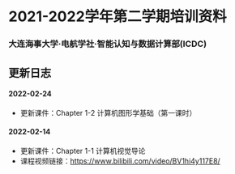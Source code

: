 # 2021-2022学年第二学期培训资料
### 大连海事大学·电航学社·智能认知与数据计算部(ICDC)

## 更新日志

#### 2022-02-24
* 更新课件：Chapter 1-2 计算机图形学基础（第一课时）

#### 2022-02-14
* 更新课件：Chapter 1-1 计算机视觉导论
* 课程视频链接：https://www.bilibili.com/video/BV1hi4y117E8/